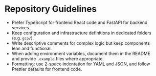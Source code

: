 # Repository Guidelines

- Prefer TypeScript for frontend React code and FastAPI for backend services.
- Keep configuration and infrastructure definitions in dedicated folders (e.g. `gcp/`).
- Write descriptive comments for complex logic but keep components lean and functional.
- When adding environment variables, document them in the README and provide `.example` files where appropriate.
- Formatting: use 2-space indentation for YAML and JSON, and follow Prettier defaults for frontend code.
